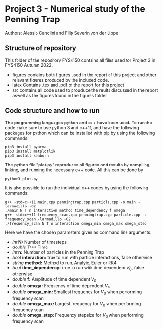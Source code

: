 # Project 3 - Numerical study of the Penning Trap
Authors:
Alessio Canclini and Filip Severin von der Lippe

## Structure of repository
This folder of the repository FYS4150 contains all files used for Project 3 in FYS4150 Autumn 2022.
- figures contains both figures used in the report of this project and other relevant figures produced by the included code.
- latex Contains .tex and .pdf of the report for this project
- src contains all code used to prouduce the reults discussed in the report aswell as the figures found in the figures folder

## Code structure and how to run
The programming languages python and c++ have been used. To run the code make sure to use python 3 and c++11, and have the following packages for python which can be installed with pip by using the following commands:
```
pip3 install pyarma
pip3 install matplotlib
pip3 install seaborn
```
The python file "plot.py" reproduces all figures and results by compiling, linking, and running the necessary c++ code. All this can be done by
```
python3 plot.py
```
It is also possible to run the individual c++ codes by using the following commands:
```
g++ -std=c++11 main.cpp penningtrap.cpp particle.cpp -o main -larmadillo -O2
./main N T n interaction method time_dependency f omega
g++ -std=c++11 frequency_scan.cpp penningtrap.cpp particle.cpp -o frequency_scan -larmadillo -O2
./frequency_scan N T n interaction omega_min omega_max omega_step
```
Here we have the chosen parameters given as command line arguments:
- *int* **N:**                  Number of timesteps
- *double* T:**               Time
- *int* **n:**                  Number of particles in the Penning Trap 
- *bool* **interaction:**       true to run with particle interactions, false otherwise
- *string* **method:**       Method to run, Analyic, Euler or RK4
- *bool* **time_dependency:**   true to run with time dependent $V_0$, false otherwise
- *double* **f:**  Amplitude of time dependent $V_0$
- *double* **omega:** Frequency of time dependent $V_0$
- *double* **omega_min:** Smallest frequency for $V_0$ when performing frequency scan
- *double* **omega_max:** Largest frequency for $V_0$ when performing frequency scan
- *double* **omega_step:** Frequency stepsize for $V_0$ when performing frequency scan

